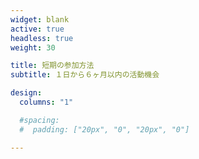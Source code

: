 ```yaml
---
widget: blank
active: true
headless: true
weight: 30

title: 短期の参加方法
subtitle: １日から６ヶ月以内の活動機会

design:
  columns: "1"

  #spacing:
  #  padding: ["20px", "0", "20px", "0"]

---
```

